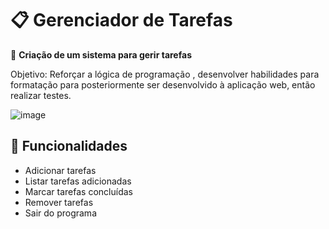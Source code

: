 # 📋 Gerenciador de Tarefas

📌 **Criação de um sistema para gerir tarefas**

Objetivo: Reforçar a lógica de programação , desenvolver habilidades para formatação para posteriormente ser desenvolvido à aplicação web, então realizar testes.

![image](https://github.com/user-attachments/assets/f27b2c8a-3dcb-4ba2-bdb5-06a86c2c5607)



## 📌 Funcionalidades
- Adicionar tarefas
- Listar tarefas adicionadas
- Marcar tarefas concluídas
- Remover tarefas
- Sair do programa

